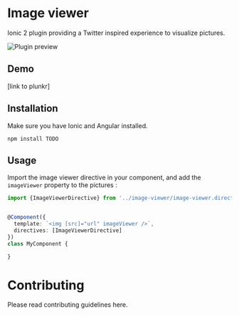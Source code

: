 # Image viewer

Ionic 2 plugin providing a Twitter inspired experience to visualize pictures.

![Plugin preview](https://raw.githubusercontent.com/username/projectname/branch/path/to/img.png)

## Demo

[link to plunkr]

## Installation

Make sure you have Ionic and Angular installed.

```
npm install TODO
```

## Usage

Import the image viewer directive in your component, and add the `imageViewer` property to the pictures :

```typescript
import {ImageViewerDirective} from '../image-viewer/image-viewer.directive';


@Component({
  template: `<img [src]="url" imageViewer />`,
  directives: [ImageViewerDirective]
})
class MyComponent {

}
```

# Contributing

Please read contributing guidelines here.